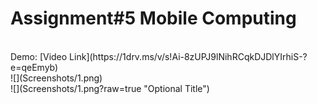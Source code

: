 <h1>
Assignment#5 Mobile Computing
</h1>
<br>
Demo: [Video Link](https://1drv.ms/v/s!Ai-8zUPJ9lNihRCqkDJDlYIrhiS-?e=qeEmyb)
<br>
![](Screenshots/1.png)
<br>
![](Screenshots/1.png?raw=true "Optional Title")
